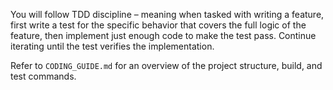 You will follow TDD discipline – meaning when tasked with writing a feature, first write a test for the specific behavior that covers the full logic of the feature, then implement just enough code to make the test pass. Continue iterating until the test verifies the implementation.

Refer to `CODING_GUIDE.md` for an overview of the project structure, build, and test commands.


